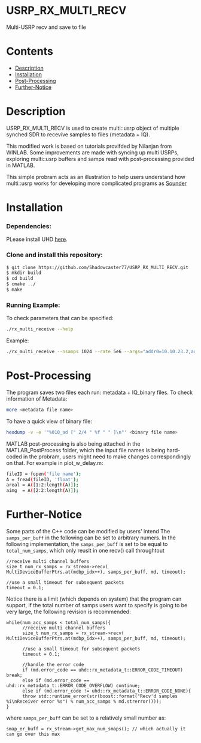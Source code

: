 # USRP_RX_MULTI_RECV
Multi-USRP recv and save to file

# Contents
 * [Description](#description)
 * [Installation](#installation)
 * [Post-Processing](#Post-Processing)
 * [Further-Notice](#Further-Notice)


# Description
USRP_RX_MULTI_RECV is used to create multi::usrp object of multiple synched SDR to recevive samples to files (metadata + IQ). 

This modified work is based on tutorials provifded by Nilanjan from WINLAB. Some improvements are made with syncing up multi USRPs, exploring multi::usrp buffers and samps read with post-processing provided in MATLAB. 

This simple probram acts as an illustration to help users understand how multi::usrp works for developing more complicated programs as [Sounder](https://github.com/renew-wireless/RENEWLab/tree/develop)

# Installation
### Dependencies:
PLease install UHD [here](https://kb.ettus.com/Building_and_Installing_the_USRP_Open-Source_Toolchain_(UHD_and_GNU_Radio)_on_Linux).

### Clone and install this repository: 
```sh
$ git clone https://github.com/Shadowcaster77/USRP_RX_MULTI_RECV.git
$ mkdir build
$ cd build
$ cmake ../
$ make
```
### Running Example:
To check parameters that can be specified:
```sh
./rx_multi_receive --help
```
Example: 
```sh
./rx_multi_receive --nsamps 1024 --rate 5e6 --args="addr0=10.10.23.2,addr1=10.10.23.3, … addr7=10.10.24.2" --subdev "A:0 B:0" --channels "0, 1, ... , 14, 15" --prefix "x310_`$now`_"  --sync "pps" --secs 5
```
# Post-Processing
The program saves two files each run: metadata + IQ_binary files. 
To check information of Metadata:
```sh
more <metadata file name>
```
To have a quick view of binary file:
```sh
hexdump -v -e '"%010_ad [" 2/4 " %f " " ]\n"' <binary file name>
```
MATLAB post-processing is also being attached in the MATLAB_PostProcess folder, which the input file names is being hard-coded in the probram, users might need to make changes correspondingly on that. 
For example in plot_w_delay.m:

```sh
fileID = fopen('file name');
A = fread(fileID, 'float');
areal = A([1:2:length(A)]);
aimg  = A([2:2:length(A)]);
```
# Further-Notice
Some parts of the C++ code can be modified by users' intend
The `samps_per_buff` in the following can be set to arbitrary numers.
In the following implementation, the `samps_per_buff` is set to be equal to `total_num_samps`, which only reuslt in one recv() call throughtout
```
//receive multi channel buffers
size_t num_rx_samps = rx_stream->recv( MultiDeviceBufferPtrs.at(mdbp_idx++), samps_per_buff, md, timeout);

//use a small timeout for subsequent packets
timeout = 0.1;
```
Notice there is a limit (which depends on system) that the program can support, if the total number of samps users want to specify is going to be very large, the following revision is recommended:
```
while(num_acc_samps < total_num_samps){
      //receive multi channel buffers
      size_t num_rx_samps = rx_stream->recv( MultiDeviceBufferPtrs.at(mdbp_idx++), samps_per_buff, md, timeout);

      //use a small timeout for subsequent packets
      timeout = 0.1;

      //handle the error code
      if (md.error_code == uhd::rx_metadata_t::ERROR_CODE_TIMEOUT) break;
      else if (md.error_code == uhd::rx_metadata_t::ERROR_CODE_OVERFLOW) continue;
      else if (md.error_code != uhd::rx_metadata_t::ERROR_CODE_NONE){
      throw std::runtime_error(str(boost::format("Recv'd samples %i\nReceiver error %s") % num_acc_samps % md.strerror()));
}
```
where `samps_per_buff` can be set to a relatively small number as:
```
smap_er_buff = rx_stream->get_max_num_smaps(); // which actually it can go over this max
```
